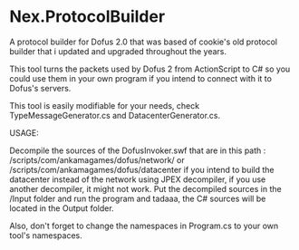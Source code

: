 # Nex.ProtocolBuilder
A protocol builder for Dofus 2.0 that was based of cookie's old protocol builder that i updated and upgraded throughout the years.

This tool turns the packets used by Dofus 2 from ActionScript to C# so you could use them in your own program if you intend to connect with it to Dofus's servers.

This tool is easily modifiable for your needs, check TypeMessageGenerator.cs and DatacenterGenerator.cs.



USAGE:

Decompile the sources of the DofusInvoker.swf that are in this path : /scripts/com/ankamagames/dofus/network/ or /scripts/com/ankamagames/dofus/datacenter if you intend to build the datacenter instead of the network using JPEX decompiler,
if you use another decompiler, it might not work.
Put the decompiled sources in the /Input folder and run the program and tadaaa, the C# sources will be located in the Output folder.

Also, don't forget to change the namespaces in Program.cs to your own tool's namespaces.
